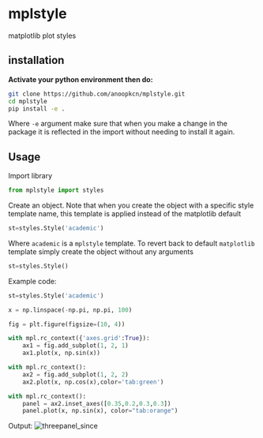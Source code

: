 # mplstyle
matplotlib plot styles

## installation
**Activate your python environment then do:**
```bash
git clone https://github.com/anoopkcn/mplstyle.git 
cd mplstyle
pip install -e .
```
Where `-e` argument make sure that when you make a change in the package it is reflected in the import without needing to install it again. 

## Usage
Import library 
```python
from mplstyle import styles
```
Create an object. Note that when you create the object with a specific style template name, this template is applied instead of the matplotlib default

```python
st=styles.Style('academic')
```
Where `academic` is a `mplstyle` template.  To revert back to default `matplotlib` template simply create the object without any arguments

```python
st=styles.Style()
```

Example code:
```python
st=styles.Style('academic')

x = np.linspace(-np.pi, np.pi, 100)

fig = plt.figure(figsize=(10, 4))

with mpl.rc_context({'axes.grid':True}):
    ax1 = fig.add_subplot(1, 2, 1)
    ax1.plot(x, np.sin(x))

with mpl.rc_context():
    ax2 = fig.add_subplot(1, 2, 2)
    ax2.plot(x, np.cos(x),color='tab:green')

with mpl.rc_context():
    panel = ax2.inset_axes([0.35,0.2,0.3,0.3])
    panel.plot(x, np.sin(x), color="tab:orange")
```
Output:
![threepanel_since]('examples/three_panel.svg')